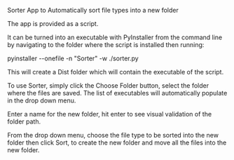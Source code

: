 Sorter App to Automatically sort file types into a new folder

The app is provided as a script.

It can be turned into an executable with PyInstaller from the command line by navigating
to the folder where the script is installed then running:

pyinstaller --onefile -n "Sorter" -w ./sorter.py

This will create a Dist folder which will contain the executable of the script.

To use Sorter, simply click the Choose Folder button, select the folder where the files
are saved. The list of executables will automatically populate in the drop down menu.

Enter a name for the new folder, hit enter to see visual validation of the folder path.

From the drop down menu, choose the file type to be sorted into the new folder then click
Sort, to create the new folder and move all the files into the new folder.
